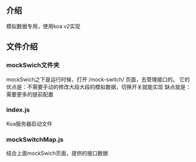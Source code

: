 介绍
---
模拟数据专用，使用koa v2实现

文件介绍
---
### mockSwich文件夹
mockSwich之下是运行时候，打开 /mock-switch/ 页面，去管理接口的。
它的优点是：不需要手动的修改大段大段的模拟数据，切换开关就能实现
缺点就是：需要更多的提前配置

### index.js
Koa服务器启动文件

### mockSwitchMap.js
结合上面mockSwich页面，提供的接口数据


